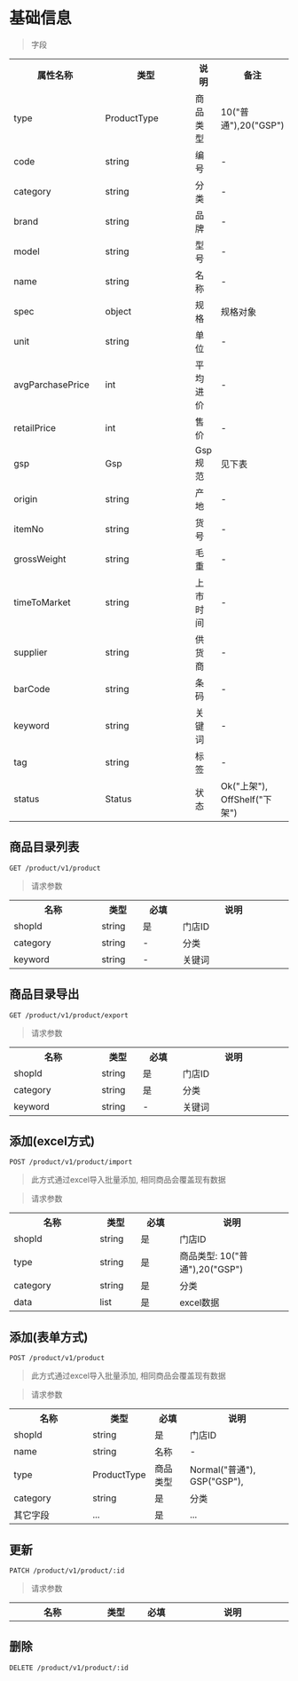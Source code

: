 # 基础信息

> 字段

<table>
    <tr>
        <th style="width:150px;">属性名称</th>
        <th style="width:150px;">类型</th>
        <th>说明</th>
        <th>备注</th>
    </tr>
    <tr>
        <td>type</td>
        <td>ProductType</td>
        <td>商品类型</td>
        <td>10("普通"),20("GSP")</td>
    </tr>
    <tr>
        <td>code</td>
        <td>string</td>
        <td>编号</td>
        <td>-</td>
    </tr>
    <tr>
        <td>category</td>
        <td>string</td>
        <td>分类</td>
        <td>-</td>
    </tr>
    <tr>
        <td>brand</td>
        <td>string</td>
        <td>品牌</td>
        <td>-</td>
    </tr>
    <tr>
        <td>model</td>
        <td>string</td>
        <td>型号</td>
        <td>-</td>
    </tr>
    <tr>
        <td>name</td>
        <td>string</td>
        <td>名称</td>
        <td>-</td>
    </tr>
    <tr>
        <td>spec</td>
        <td>object</td>
        <td>规格</td>
        <td>规格对象</td>
    </tr>
    <tr>
        <td>unit</td>
        <td>string</td>
        <td>单位</td>
        <td>-</td>
    </tr>
    <tr>
        <td>avgParchasePrice</td>
        <td>int</td>
        <td>平均进价</td>
        <td>-</td>
    </tr>
    <tr>
        <td>retailPrice</td>
        <td>int</td>
        <td>售价</td>
        <td>-</td>
    </tr>
    <tr>
        <td>gsp</td>
        <td>Gsp</td>
        <td>Gsp规范</td>
        <td>见下表</td>
    </tr>
    <tr>
        <td>origin</td>
        <td>string</td>
        <td>产地</td>
        <td>-</td>
    </tr>
    <tr>
        <td>itemNo</td>
        <td>string</td>
        <td>货号</td>
        <td>-</td>
    </tr>
    <tr>
        <td>grossWeight</td>
        <td>string</td>
        <td>毛重</td>
        <td>-</td>
    </tr>
    <tr>
        <td>timeToMarket</td>
        <td>string</td>
        <td>上市时间</td>
        <td>-</td>
    </tr>
    <tr>
        <td>supplier</td>
        <td>string</td>
        <td>供货商</td>
        <td>-</td>
    </tr>
    <tr>
        <td>barCode</td>
        <td>string</td>
        <td>条码</td>
        <td>-</td>
    </tr>
    <tr>
        <td>keyword</td>
        <td>string</td>
        <td>关键词</td>
        <td>-</td>
    </tr>
    <tr>
        <td>tag</td>
        <td>string</td>
        <td>标签</td>
        <td>-</td>
    </tr>  
    <tr>
        <td>status</td>
        <td>Status</td>
        <td>状态</td>
        <td>Ok("上架"), OffShelf("下架")</td>
    </tr>
</table>

## 商品目录列表

```
GET /product/v1/product
```

>请求参数
<table>
    <tr>
        <th style="width:150px;">名称</th>
        <th style="width:60px;">类型</th>
        <th style="width:60px;">必填</th>
        <th style="width:200px;">说明</th>
    </tr>
    <tr>
        <td>shopId</td>
        <td>string</td>
        <td>是</td>
        <td>门店ID</td>
    </tr>
    <tr>
        <td>category</td>
        <td>string</td>
        <td>-</td>
        <td>分类</td>
    </tr>
    <tr>
        <td>keyword</td>
        <td>string</td>
        <td>-</td>
        <td>关键词</td>
    </tr>
</table>


## 商品目录导出

```
GET /product/v1/product/export
```

>请求参数
<table>
    <tr>
        <th style="width:150px;">名称</th>
        <th style="width:60px;">类型</th>
        <th style="width:60px;">必填</th>
        <th style="width:200px;">说明</th>
    </tr>
    <tr>
        <td>shopId</td>
        <td>string</td>
        <td>是</td>
        <td>门店ID</td>
    </tr>
    <tr>
        <td>category</td>
        <td>string</td>
        <td>是</td>
        <td>分类</td>
    </tr>
    <tr>
        <td>keyword</td>
        <td>string</td>
        <td>-</td>
        <td>关键词</td>
    </tr>
</table>

## 添加(excel方式)

```
POST /product/v1/product/import
```

> 此方式通过excel导入批量添加, 相同商品会覆盖现有数据

>请求参数
<table>
    <tr>
        <th style="width:150px;">名称</th>
        <th style="width:60px;">类型</th>
        <th style="width:60px;">必填</th>
        <th style="width:200px;">说明</th>
    </tr>
    <tr>
        <td>shopId</td>
        <td>string</td>
        <td>是</td>
        <td>门店ID</td>
    </tr>
    <tr>
        <td>type</td>
        <td>string</td>
        <td>是</td>
        <td>商品类型: 10("普通"),20("GSP")</td>
    </tr>
    <tr>
        <td>category</td>
        <td>string</td>
        <td>是</td>
        <td>分类</td>
    </tr>
    <tr>
        <td>data</td>
        <td>list</td>
        <td>是</td>
        <td>excel数据</td>
    </tr>
</table>

## 添加(表单方式)

```
POST /product/v1/product
```

> 此方式通过excel导入批量添加, 相同商品会覆盖现有数据

>请求参数
<table>
    <tr>
        <th style="width:150px;">名称</th>
        <th style="width:60px;">类型</th>
        <th style="width:60px;">必填</th>
        <th style="width:200px;">说明</th>
    </tr>
    <tr>
        <td>shopId</td>
        <td>string</td>
        <td>是</td>
        <td>门店ID</td>
    </tr>
    <tr>
        <td>name</td>
        <td>string</td>
        <td>名称</td>
        <td>-</td>
    </tr>
    <tr>
        <td>type</td>
        <td>ProductType</td>
        <td>商品类型</td>
        <td>
            Normal("普通"),
            GSP("GSP"),
        </td>
    </tr>
    <tr>
        <td>category</td>
        <td>string</td>
        <td>是</td>
        <td>分类</td>
    </tr>
    <tr>
        <td>其它字段</td>
        <td>...</td>
        <td>是</td>
        <td>...</td>
    </tr>
</table>

## 更新

```
PATCH /product/v1/product/:id
```

>请求参数
<table>
    <tr>
        <th style="width:150px;">名称</th>
        <th style="width:60px;">类型</th>
        <th style="width:60px;">必填</th>
        <th style="width:200px;">说明</th>
    </tr>
</table>

## 删除

```
DELETE /product/v1/product/:id
```